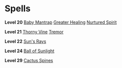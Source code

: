 <!-- TITLE: Hedgecrafter -->
<!-- SUBTITLE: Indulging in a particularly eldritch form of gardening, Hedgecrafters are interesting specialists in phytomancy.  Capable of transforming living things into plants to bolster their regenerative abilities and manipulating all matter of flora and earth, bending them to the limits of their own imagination. -->

# Spells

**Level 20**
[Baby Mantrap](baby-mantrap)
[Greater Healing](greater-healing)
[Nurtured Spirit](nurtured-spirit)

**Level 21**
[Thorny Vine](thorny-vine)
[Tremor](tremor)

**Level 22**
[Sun's Rays](suns-rays)

**Level 24**
[Ball of Sunlight](ball-of-sunlight)

**Level 29**
[Cactus Spines](cactus-spines)
